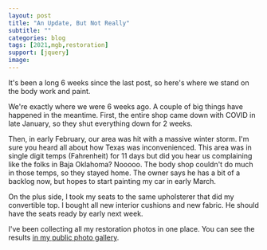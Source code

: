 ```yaml
---
layout: post
title: "An Update, But Not Really"
subtitle: ""
categories: blog
tags: [2021,mgb,restoration]
support: [jquery]
image: 
---
```


It's been a long 6 weeks since the last post, so here's where we stand on the body
work and paint.

<!--more-->

We're exactly where we were 6 weeks ago. A couple of big things have happened in the
meantime. First, the entire shop came down with COVID in late January, so they shut
everything down for 2 weeks.

Then, in early February, our area was hit with a massive winter storm. I'm sure you
heard all about how Texas was inconvenienced. This area was in single digit temps 
(Fahrenheit) for 11 days but did you hear us complaining like the folks in Baja
Oklahoma? Nooooo. The body shop couldn't do much in those temps, so they stayed home.
The owner says he has a bit of a backlog now, but hopes to start painting my car in
early March.

On the plus side, I took my seats to the same upholsterer that did my convertible
top. I bought all new interior cushions and new fabric. He should have the seats ready 
by early next week.

I've been collecting all my restoration photos in one place. You can see the results
[in my public photo gallery](https://photos.ericcloninger.com/MGB/index.html#/0).